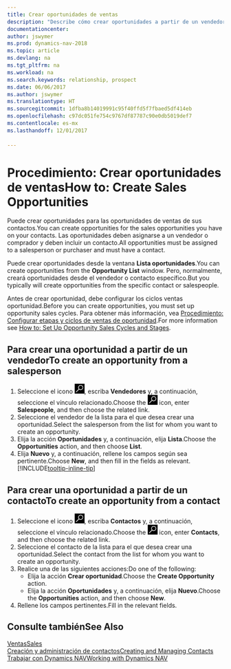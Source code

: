 ```yaml
---
title: Crear oportunidades de ventas
description: "Describe cómo crear oportunidades a partir de un vendedor o un contacto en Dynamics NAV."
documentationcenter: 
author: jswymer
ms.prod: dynamics-nav-2018
ms.topic: article
ms.devlang: na
ms.tgt_pltfrm: na
ms.workload: na
ms.search.keywords: relationship, prospect
ms.date: 06/06/2017
ms.author: jswymer
ms.translationtype: HT
ms.sourcegitcommit: 1dfba8b14019991c95f40ffd5f7fbaed5df414eb
ms.openlocfilehash: c97dc051fe754c9767df87787c90e0db5019def7
ms.contentlocale: es-mx
ms.lasthandoff: 12/01/2017

---
```

# <a name="how-to-create-sales-opportunities"></a><span data-ttu-id="7dfba-103">Procedimiento: Crear oportunidades de ventas</span><span class="sxs-lookup"><span data-stu-id="7dfba-103">How to: Create Sales Opportunities</span></span>
<span data-ttu-id="7dfba-104">Puede crear oportunidades para las oportunidades de ventas de sus contactos.</span><span class="sxs-lookup"><span data-stu-id="7dfba-104">You can create opportunities for the sales opportunities you have on your contacts.</span></span> <span data-ttu-id="7dfba-105">Las oportunidades deben asignarse a un vendedor o comprador y deben incluir un contacto.</span><span class="sxs-lookup"><span data-stu-id="7dfba-105">All opportunities must be assigned to a salesperson or purchaser and must have a contact.</span></span>

<span data-ttu-id="7dfba-106">Puede crear oportunidades desde la ventana **Lista oportunidades**.</span><span class="sxs-lookup"><span data-stu-id="7dfba-106">You can create opportunities from the **Opportunity List** window.</span></span> <span data-ttu-id="7dfba-107">Pero, normalmente, creará oportunidades desde el vendedor o contacto específico.</span><span class="sxs-lookup"><span data-stu-id="7dfba-107">But you typically will create opportunities from the specific contact or salespeople.</span></span>

<span data-ttu-id="7dfba-108">Antes de crear oportunidad, debe configurar los ciclos ventas oportunidad.</span><span class="sxs-lookup"><span data-stu-id="7dfba-108">Before you can create opportunities, you must set up opportunity sales cycles.</span></span> <span data-ttu-id="7dfba-109">Para obtener más información, vea [Procedimiento: Configurar etapas y ciclos de ventas de oportunidad](marketing-how-setup-opportunity-sales-cycles-stages.md).</span><span class="sxs-lookup"><span data-stu-id="7dfba-109">For more information see [How to: Set Up Opportunity Sales Cycles and Stages](marketing-how-setup-opportunity-sales-cycles-stages.md).</span></span>

## <a name="to-create-an-opportunity-from-a-salesperson"></a><span data-ttu-id="7dfba-110">Para crear una oportunidad a partir de un vendedor</span><span class="sxs-lookup"><span data-stu-id="7dfba-110">To create an opportunity from a salesperson</span></span>
1. <span data-ttu-id="7dfba-111">Seleccione el icono ![Buscar página o informe](media/ui-search/search_small.png "icono Buscar página o informe"), escriba **Vendedores** y, a continuación, seleccione el vínculo relacionado.</span><span class="sxs-lookup"><span data-stu-id="7dfba-111">Choose the ![Search for Page or Report](media/ui-search/search_small.png "Search for Page or Report icon") icon, enter **Salespeople**, and then choose the related link.</span></span>
2. <span data-ttu-id="7dfba-112">Seleccione el vendedor de la lista para el que desea crear una oportunidad.</span><span class="sxs-lookup"><span data-stu-id="7dfba-112">Select the salesperson from the list for whom you want to create an opportunity.</span></span>
3. <span data-ttu-id="7dfba-113">Elija la acción **Oportunidades** y, a continuación, elija **Lista**.</span><span class="sxs-lookup"><span data-stu-id="7dfba-113">Choose the **Opportunities** action, and then choose **List**.</span></span>
4. <span data-ttu-id="7dfba-114">Elija **Nuevo** y, a continuación, rellene los campos según sea pertinente.</span><span class="sxs-lookup"><span data-stu-id="7dfba-114">Choose **New**, and then fill in the fields as relevant.</span></span> [!INCLUDE[tooltip-inline-tip](includes/tooltip-inline-tip_md.md)]  



## <a name="to-create-an-opportunity-from-a-contact"></a><span data-ttu-id="7dfba-115">Para crear una oportunidad a partir de un contacto</span><span class="sxs-lookup"><span data-stu-id="7dfba-115">To create an opportunity from a contact</span></span>
1. <span data-ttu-id="7dfba-116">Seleccione el icono ![Buscar página o informe](media/ui-search/search_small.png "icono Buscar página o informe"), escriba **Contactos** y, a continuación, seleccione el vínculo relacionado.</span><span class="sxs-lookup"><span data-stu-id="7dfba-116">Choose the ![Search for Page or Report](media/ui-search/search_small.png "Search for Page or Report icon") icon, enter **Contacts**, and then choose the related link.</span></span>
2. <span data-ttu-id="7dfba-117">Seleccione el contacto de la lista para el que desea crear una oportunidad.</span><span class="sxs-lookup"><span data-stu-id="7dfba-117">Select the contact from the list for whom you want to create an opportunity.</span></span>
3. <span data-ttu-id="7dfba-118">Realice una de las siguientes acciones:</span><span class="sxs-lookup"><span data-stu-id="7dfba-118">Do one of the following:</span></span>
   * <span data-ttu-id="7dfba-119">Elija la acción **Crear oportunidad**.</span><span class="sxs-lookup"><span data-stu-id="7dfba-119">Choose the **Create Opportunity** action.</span></span>
   * <span data-ttu-id="7dfba-120">Elija la acción **Oportunidades** y, a continuación, elija **Nuevo**.</span><span class="sxs-lookup"><span data-stu-id="7dfba-120">Choose the  **Opportunities** action, and then choose **New**.</span></span>
4. <span data-ttu-id="7dfba-121">Rellene los campos pertinentes.</span><span class="sxs-lookup"><span data-stu-id="7dfba-121">Fill in the relevant fields.</span></span>

## <a name="see-also"></a><span data-ttu-id="7dfba-122">Consulte también</span><span class="sxs-lookup"><span data-stu-id="7dfba-122">See Also</span></span>
[<span data-ttu-id="7dfba-123">Ventas</span><span class="sxs-lookup"><span data-stu-id="7dfba-123">Sales</span></span>](sales-manage-sales.md)  
[<span data-ttu-id="7dfba-124">Creación y administración de contactos</span><span class="sxs-lookup"><span data-stu-id="7dfba-124">Creating and Managing Contacts</span></span>](marketing-contacts.md)  
[<span data-ttu-id="7dfba-125">Trabajar con Dynamics NAV</span><span class="sxs-lookup"><span data-stu-id="7dfba-125">Working with Dynamics NAV</span></span>](ui-work-product.md)

